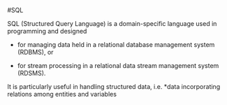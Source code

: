 #SQL

SQL (Structured Query Language) is a domain-specific language used in programming and designed

* for managing data held in a relational database management system (RDBMS), or 
* for stream processing in a relational data stream management system (RDSMS).

It is particularly useful in handling structured data, i.e. *data incorporating relations among entities and variables